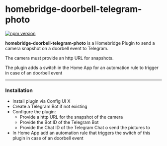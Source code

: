 # homebridge-doorbell-telegram-photo

<a href="https://www.npmjs.com/package/homebridge-doorbell-telegram-photo"><img title="npm version" src="https://badgen.net/npm/v/homebridge-doorbell-telegram-photo" ></a>

**homebridge-doorbell-telegram-photo** is a Homebridge Plugin to send a camera snapshot on a doorbell event to Telegram. 

The camera must provide an http URL for snapshots. 

The plugin adds a switch in the Home App for an automation rule to trigger in case of an doorbell event

------

### Installation

- Install plugin via Config UI X
- Create a Telegram Bot if not existing
- Configure the plugin:
  - Provide a http URL for the snapshot of the camera
  - Provide the Bot ID of the Telegram Bot
  - Provide the Chat ID of the Telegram Chat o send the pictures to
- In Home App add an automation rule that triggers the switch of this plugin in case of an doorbell event

